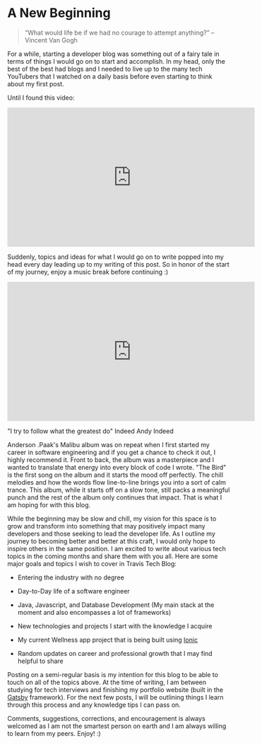 # A New Beginning

> “What would life be if we had no courage to attempt anything?”
> – Vincent Van Gogh

For a while, starting a developer blog was something out of a fairy tale in terms of things I would go on to start and accomplish. In my head, only the best of the best had blogs and I needed to live up to the many tech YouTubers that I watched on a daily basis before even starting to think about my first post. 

Until I found this video:

<iframe width="560" height="315" src="https://www.youtube.com/embed/fxLFjOa-9UY" title="YouTube video player" frameborder="0" allow="accelerometer; autoplay; clipboard-write; encrypted-media; gyroscope; picture-in-picture" allowfullscreen></iframe>


Suddenly, topics and ideas for what I would go on to write popped into my head every day leading up to my writing of this post. So in honor of the start of my journey, enjoy a music break before continuing :)

<iframe width="560" height="315" src="https://www.youtube.com/embed/bXAOYGqHFIw" title="YouTube video player" frameborder="0" allow="accelerometer; autoplay; clipboard-write; encrypted-media; gyroscope; picture-in-picture" allowfullscreen></iframe>

"I try to follow what the greatest do" Indeed Andy Indeed

Anderson .Paak's Malibu album was on repeat when I first started my career in software engineering and if you get a chance to check it out, I highly recommend it. Front to back, the album was a masterpiece and I wanted to translate that energy into every block of code I wrote. "The Bird" is the first song on the album and it starts the mood off perfectly. The chill melodies and how the words flow line-to-line brings you into a sort of calm trance. This album, while it starts off on a slow tone, still packs a meaningful punch and the rest of the album only continues that impact. That is what I am hoping for with this blog.

While the beginning may be slow and chill, my vision for this space is to grow and transform into something that may positively impact many developers and those seeking to lead the developer life. As I outline my journey to becoming better and better at this craft, I would only hope to inspire others in the same position. I am excited to write about various tech topics in the coming months and share them with you all. Here are some major goals and topics I wish to cover in Travis Tech Blog:


- Entering the industry with no degree

- Day-to-Day life of a software engineer

- Java, Javascript, and Database Development (My main stack at the moment and also encompasses a lot of frameworks)

- New technologies and projects I start with the knowledge I acquire

- My current Wellness app project that is being built using [Ionic](https://ionicframework.com/) 

- Random updates on career and professional growth that I may find helpful to share


Posting on a semi-regular basis is my intention for this blog to be able to touch on all of the topics above. At the time of writing, I am between studying for tech interviews and finishing my portfolio website (built in the [Gatsby](https://www.gatsbyjs.com/) framework). For the next few posts, I will be outlining things I learn through this process and any knowledge tips I can pass on.

Comments, suggestions, corrections, and encouragement is always welcomed as I am not the smartest person on earth and I am always willing to learn from my peers. Enjoy! :)






